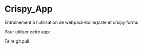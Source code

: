 # Crispy_App
Entraînement à l'utilisation de webpack-boilerplate et crispy forms

Pour utiliser cette app:

Faire git pull 
